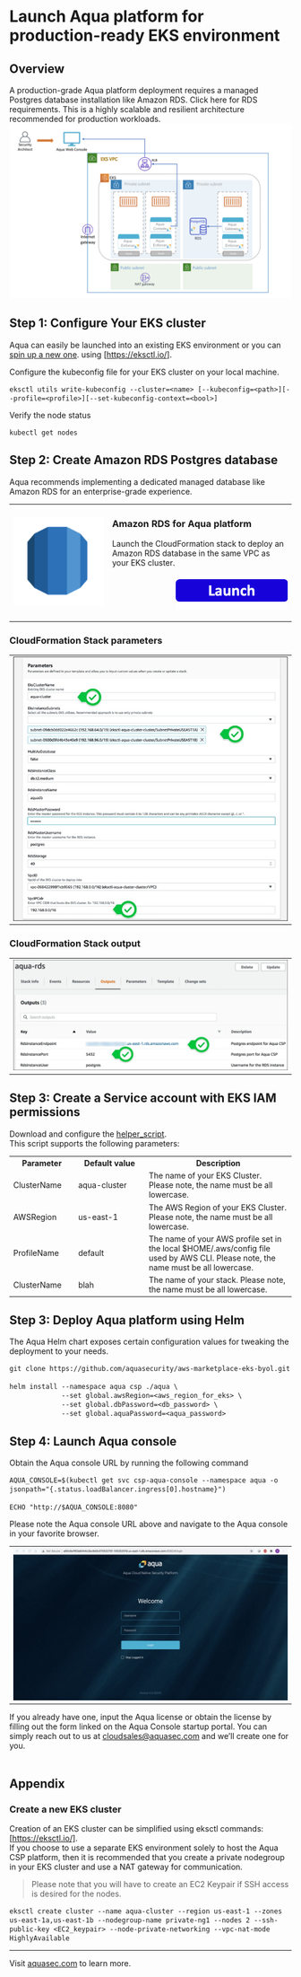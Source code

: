 # Launch Aqua platform for production-ready EKS environment

## Overview
A production-grade Aqua platform deployment requires a managed Postgres database installation like Amazon RDS. Click here for RDS requirements. This is a highly scalable and resilient architecture recommended for production workloads.
![Deployment Scenario 2](https://github.com/aquasecurity/marketplaces/blob/master/aws/images/Deployment_Scenario2.png)

## Step 1: Configure Your EKS cluster
Aqua can easily be launched into an existing EKS environment or you can [spin up a new one](#create-a-new-EKS-cluster). using [https://eksctl.io/]. 
<br>

Configure the kubeconfig file for your EKS cluster on your local machine.
```shell
eksctl utils write-kubeconfig --cluster=<name> [--kubeconfig=<path>][--profile=<profile>][--set-kubeconfig-context=<bool>]
```

Verify the node status
```shell
kubectl get nodes
```

## Step 2: Create Amazon RDS Postgres database
Aqua recommends implementing a dedicated managed database like Amazon RDS for an enterprise-grade experience. 
<table>
	<tr>
		<td width="35%"><p align="center"><img src="https://github.com/aquasecurity/marketplaces/blob/master/aws/images/rds-icon.png" /></a></p></td>
		<td>
			<h3>Amazon RDS for Aqua platform</h3>
			<p>Launch the CloudFormation stack to deploy an Amazon RDS database in the same VPC as your EKS cluster. 
			</p>
			<p align="right"><a href="https://console.aws.amazon.com/cloudformation/home?#/stacks/new?stackName=aqua-rds&templateURL=https://aqua-security-public.s3.amazonaws.com/AquaRDS.yaml"><img src="https://github.com/aquasecurity/marketplaces/blob/master/images/launch-logo.png" width="200" /></a></p>
		</td>
	</tr>
</table> 

### CloudFormation Stack parameters
<table>
	<tr>
		<td><img src="https://github.com/aquasecurity/marketplaces/blob/master/aws/images/rds-cft-parameters.jpg" /></td>
	</tr>
</table>

### CloudFormation Stack output
<table>
	<tr>
		<td><img src="https://github.com/aquasecurity/marketplaces/blob/master/aws/images/rds-cft-output.jpg" /></td>
	</tr>
</table>

## Step 3: Create a Service account with EKS IAM permissions
Download and configure the [helper_script](https://github.com/aquasecurity/marketplaces/blob/master/aws/scripts/helper_script.sh). 
<br>This script supports the following parameters:

<table>
	<tr>
		<th width="23%"><strong>Parameter</strong></th>
        <th width="25%"><strong>Default value</strong></th>
		<th width="52%"><strong>Description</strong></th>
	</tr>
	<tr>
		<td>ClusterName</td>
        <td>aqua-cluster</td>
		<td>The name of your EKS Cluster. Please note, the name must be all lowercase.</td>
	</tr>
	<tr>
		<td>AWSRegion</td>
        <td>us-east-1</td>
		<td>The AWS Region of your EKS Cluster. Please note, the name must be all lowercase.</td>
	</tr>
	<tr>
		<td>ProfileName</td>
        <td>default</td>
		<td>The name of your AWS profile set in the local $HOME/.aws/config file used by AWS CLI. Please note, the name must be all lowercase.</td>
	</tr>
	<tr>
		<td>ClusterName</td>
        <td>blah</td>
		<td>The name of your stack. Please note, the name must be all lowercase.</td>
	</tr>
</table>


## Step 3: Deploy Aqua platform using Helm
The Aqua Helm chart exposes certain configuration values for tweaking the deployment to your needs. 
```shell
git clone https://github.com/aquasecurity/aws-marketplace-eks-byol.git

helm install --namespace aqua csp ./aqua \
			 --set global.awsRegion=<aws_region_for_eks> \
			 --set global.dbPassword=<db_password> \
			 --set global.aquaPassword=<aqua_password>
```

## Step 4: Launch Aqua console
Obtain the Aqua console URL by running the following command
```shell
AQUA_CONSOLE=$(kubectl get svc csp-aqua-console --namespace aqua -o jsonpath="{.status.loadBalancer.ingress[0].hostname}")
  
ECHO "http://$AQUA_CONSOLE:8080"
```

Please note the Aqua console URL above and navigate to the Aqua console in your favorite browser.
<table>
	<tr>
		<td><img src="https://github.com/aquasecurity/marketplaces/blob/master/aws/images/aqua-console-aws-payg.gif" /></td>
	</tr>
</table>

If you already have one, input the Aqua license or obtain the license by filling out the form linked on the Aqua Console startup portal. You can simply reach out to us at [cloudsales@aquasec.com](mailto:cloudsales@aquasec.com) and we’ll create one for you.<br /><br />


## Appendix
### Create a new EKS cluster
Creation of an EKS cluster can be simplified using eksctl commands: [https://eksctl.io/].
<br>If you choose to use a separate EKS environment solely to host the Aqua CSP platform, then it is recommended that you create a private nodegroup in your EKS cluster and use a NAT gateway for communication.
<br>
>Please note that you will have to create an EC2 Keypair if SSH access is desired for the nodes.
```shell
eksctl create cluster --name aqua-cluster --region us-east-1 --zones us-east-1a,us-east-1b --nodegroup-name private-ng1 --nodes 2 --ssh-public-key <EC2_keypair> --node-private-networking --vpc-nat-mode HighlyAvailable
```
---
Visit [aquasec.com](https://www.aquasec.com/) to learn more.